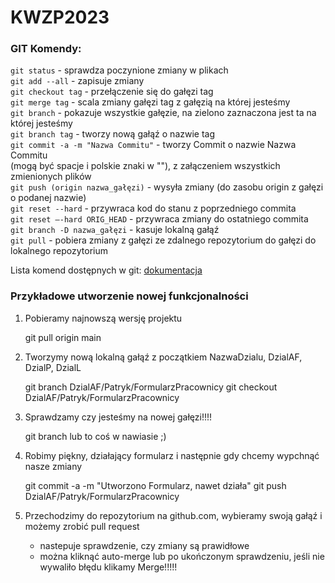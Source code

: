 # KWZP2023

### GIT Komendy:
`git status` - sprawdza poczynione zmiany w plikach\
`git add --all` - zapisuje zmiany\
`git checkout tag` - przełączenie się do gałęzi tag\
`git merge tag` - scala zmiany gałęzi tag z gałęzią na której jesteśmy\
`git branch` - pokazuje wszystkie gałęzie, na zielono zaznaczona jest ta na której jesteśmy\
`git branch tag` - tworzy nową gałąź o nazwie tag\
`git commit -a -m "Nazwa Commitu"` - tworzy Commit o nazwie Nazwa Commitu </br> (mogą być spacje i polskie znaki w ""), z załączeniem wszystkich zmienionych plików \
`git push (origin nazwa_gałęzi)` - wysyła zmiany (do zasobu origin z gałęzi o podanej nazwie)\
`git reset --hard` - przywraca kod do stanu z poprzedniego commita \
`git reset –-hard ORIG_HEAD` - przywraca zmiany do ostatniego commita\
`git branch -D nazwa_gałęzi` - kasuje lokalną gałąź\
`git pull` - pobiera zmiany z gałęzi ze zdalnego repozytorium do gałęzi do lokalnego repozytorium

Lista komend dostępnych w git: [dokumentacja](https://git-scm.com/docs) 

### Przykładowe utworzenie nowej funkcjonalności
1. Pobieramy najnowszą wersję projektu

    git pull origin main
    
2. Tworzymy nową lokalną gałąź z początkiem NazwaDzialu, DzialAF, DzialP, DzialL
    
    git branch DzialAF/Patryk/FormularzPracownicy
    git checkout DzialAF/Patryk/FormularzPracownicy
    
3. Sprawdzamy czy jesteśmy na nowej gałęzi!!!!

    git branch
    lub to coś w nawiasie ;)
    
4. Robimy piękny, działający formularz i następnie gdy chcemy wypchnąć nasze zmiany

    git commit -a -m "Utworzono Formularz, nawet działa"
    git push DzialAF/Patryk/FormularzPracownicy
    
5. Przechodzimy do repozytorium na github.com, wybieramy swoją gałąź i możemy zrobić pull request

    - nastepuje sprawdzenie, czy zmiany są prawidłowe
    - można kliknąć auto-merge lub po ukończonym sprawdzeniu, jeśli nie wywaliło błędu klikamy Merge!!!!!
